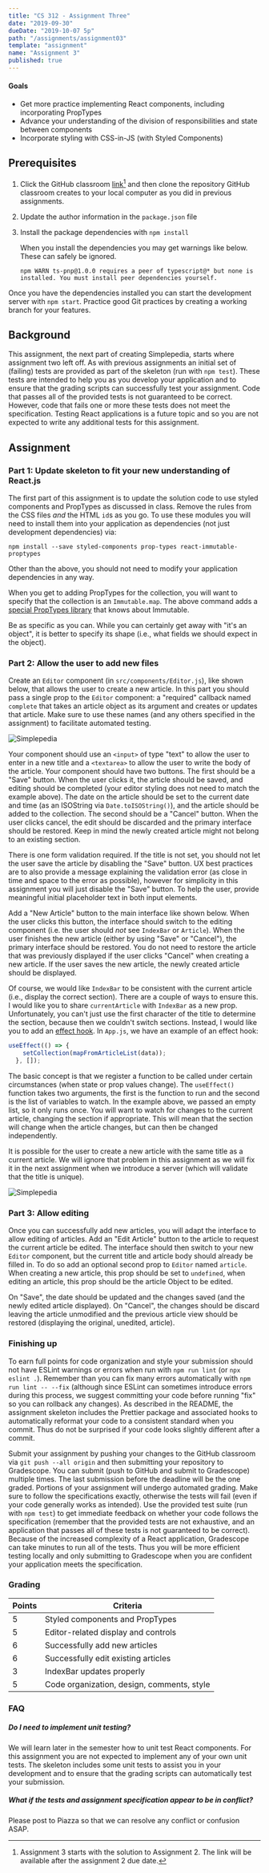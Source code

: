 ```yaml
---
title: "CS 312 - Assignment Three"
date: "2019-09-30"
dueDate: "2019-10-07 5p"
path: "/assignments/assignment03"
template: "assignment"
name: "Assignment 3"
published: true
---
```



#### Goals

* Get more practice implementing React components, including incorporating PropTypes
* Advance your understanding of the division of responsibilities and state between components
* Incorporate styling with CSS-in-JS (with Styled Components)

## Prerequisites

1. Click the GitHub classroom [link](https://classroom.github.com/a/ymdq00i6)[^availability] and then clone the repository GitHub classroom creates to your local computer as you did in previous assignments.
2. Update the author information in the `package.json` file
3. Install the package dependencies with `npm install`

    When you install the dependencies you may get warnings like below. These can safely be ignored.

    ```
    npm WARN ts-pnp@1.0.0 requires a peer of typescript@* but none is installed. You must install peer dependencies yourself.
    ```

Once you have the dependencies installed you can start the development server with `npm start`. Practice good Git practices by creating a working branch for your features.

## Background

This assignment, the next part of creating Simplepedia, starts where assignment two left off. As with previous assignments an initial set of (failing) tests are provided as part of the skeleton (run with `npm test`). These tests are intended to help you as you develop your application and to ensure that the grading scripts can successfully test your assignment. Code that passes all of the provided tests is not guaranteed to be correct. However, code that fails one or more these tests does not meet the specification. Testing React applications is a future topic and so you are not expected to write any additional tests for this assignment.

## Assignment

### Part 1: Update skeleton to fit your new understanding of React.js

The first part of this assignment is to update the solution code to use styled components and PropTypes as discussed in class. Remove the rules from the CSS files *and* the HTML `id`s as you go. To use these modules you will need to install them into your application as dependencies (not just development dependencies) via:

```
npm install --save styled-components prop-types react-immutable-proptypes
```

Other than the above, you should not need to modify your application dependencies in any way.

When you get to adding PropTypes for the collection, you will want to specify that the collection is an `Immutable.map`. The above command adds a [special PropTypes library](https://github.com/HurricaneJames/react-immutable-proptypes) that knows about Immutable. 

Be as specific as you can. While you can certainly get away with "it's an object", it is better to specify its shape (i.e., what fields we should expect in the object).

### Part 2: Allow the user to add new files

Create an `Editor` component (in `src/components/Editor.js`), like shown below, that allows the user to create a new article. In this part you should pass a single prop to the `Editor` component: a "required" callback named `complete` that takes an article object as its argument and creates or updates that article. Make sure to use these names (and any others specified in the assignment) to facilitate automated testing.

![Simplepedia](./images/assignment03-editing.png)

Your component should use an `<input>` of type "text" to allow the user to enter in a new title and a `<textarea>` to allow the user to write the body of the article. Your component should have two buttons. The first should be a "Save" button. When the user clicks it, the article should be saved, and editing should be completed (your editor styling does not need to match the example above). The date on the article should be set to the current date and time (as an ISOString via `Date.toISOString()`), and the article should be added to the collection. The second should be a "Cancel" button. When the user clicks cancel, the edit should be discarded and the primary interface should be restored. Keep in mind the newly created article might not belong to an existing section.

There is one form validation required. If the title is not set, you should not let the user save the article by disabling the "Save" button. UX best practices are to also provide a message explaining the validation error (as close in time and space to the error as possible), however for simplicity in this assignment you will just disable the "Save" button. To help the user, provide meaningful initial placeholder text in both input elements.

Add a "New Article" button to the main interface like shown below. When the user clicks this button, the interface should switch to the editing component (i.e. the user should *not* see `IndexBar` or `Article`). When the user finishes the new article (either by using "Save" or "Cancel"), the primary interface should be restored. You do not need to restore the article that was previously displayed if the user clicks "Cancel" when creating a new article. If the user saves the new article, the newly created article should be displayed. 

Of course, we would like `IndexBar` to be consistent with the current article (i.e., display the correct section). There are a couple of ways to ensure this. I would like you to share `currentArticle` with `IndexBar` as a new prop. Unfortunately, you can't just use the first character of the title to determine the section, because then we couldn't switch sections. Instead, I would like you to add an [effect hook](https://reactjs.org/docs/hooks-effect.html). In `App.js`, we have an example of an effect hook:

```JavaScript
useEffect(() => {
    setCollection(mapFromArticleList(data));
  }, []);
```

The basic concept is that we register a function to be called under certain circumstances (when state or prop values change). The `useEffect()` function takes two arguments, the first is the function to run and the second is the list of variables to watch. In the example above, we passed an empty list, so it only runs once. You will want to watch for changes to the current article, changing the section if appropriate. This will mean that the section will change when the article changes, but can then be changed independently.   


It is possible for the user to create a new article with the same title as a current article. We will ignore that problem in this assignment as we will fix it in the next assignment when we introduce a server (which will validate that the title is unique).

![Simplepedia](./images/assignment03-newarticle.png)




### Part 3: Allow editing

Once you can successfully add new articles, you will adapt the interface to allow editing of articles. Add an "Edit Article" button to the article to request the current article be edited. The interface should then switch to your new `Editor` component, but the current title and article body should already be filled in. To do so add an optional second prop to `Editor` named `article`. When creating a new article, this prop should be set to `undefined`, when editing an article, this prop should be the article Object to be edited. 

On "Save", the date should be updated and the changes saved (and the newly edited article displayed). On "Cancel", the changes should be discard leaving the article unmodified and the previous article view should be restored (displaying the original, unedited, article).

### Finishing up

To earn full points for code organization and style your submission should not have ESLint warnings or errors when run with `npm run lint` (or `npx eslint .`). Remember than you can fix many errors automatically with `npm run lint -- --fix` (although since ESLint can sometimes introduce errors during this process, we suggest committing your code before running "fix" so you can rollback any changes). As described in the README, the assignment skeleton includes the Prettier package and associated hooks to automatically reformat your code to a consistent standard when you commit. Thus do not be surprised if your code looks slightly different after a commit.

Submit your assignment by pushing your changes to the GitHub classroom via `git push --all origin` and then submitting your repository to Gradescope. You can submit (push to GitHub and submit to Gradescope) multiple times. The last submission before the deadline will be the one graded. Portions of your assignment will undergo automated grading. Make sure to follow the specifications exactly, otherwise the tests will fail (even if your code generally works as intended). Use the provided test suite (run with `npm test`) to get immediate feedback on whether your code follows the specification (remember that the provided tests are not exhaustive, and an application that passes all of these tests is not guaranteed to be correct). Because of the increased complexity of a React application, Gradescope can take minutes to run all of the tests. Thus you will be more efficient testing locally and only submitting to Gradescope when you are confident your application meets the specification.

### Grading

Points | Criteria
------ | --------
5	| Styled components and PropTypes
5   | Editor-related display and controls
6	| Successfully add new articles
6	| Successfully edit existing articles
3   | IndexBar updates properly
5   | Code organization, design, comments, style


### FAQ

##### Do I need to implement unit testing?

We will learn later in the semester how to unit test React components. For this assignment you are not expected to implement any of your own unit tests. The skeleton includes some unit tests to assist you in your development and to ensure that the grading scripts can automatically test your submission.

##### What if the tests and assignment specification appear to be in conflict?

Please post to Piazza so that we can resolve any conflict or confusion ASAP.

[^availability]: Assignment 3 starts with the solution to Assignment 2. The link will be available after the assignment 2 due date.
